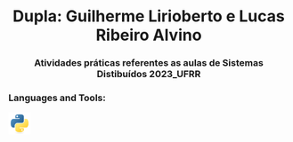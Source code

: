 <h1 align="center">Dupla: Guilherme Lirioberto e Lucas Ribeiro Alvino</h1>
<h3 align="center">Atividades práticas referentes as aulas de Sistemas Distibuídos 2023_UFRR</h3>

<p align="left">
</p>

<h3 align="left">Languages and Tools:</h3>
<p align="left"> <a href="https://www.python.org" target="_blank" rel="noreferrer"> <img src="https://raw.githubusercontent.com/devicons/devicon/master/icons/python/python-original.svg" alt="python" width="40" height="40"/> </a> </p>
